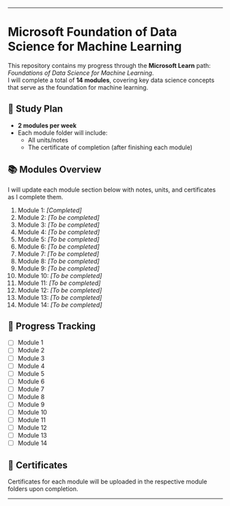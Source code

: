 

---

# Microsoft Foundation of Data Science for Machine Learning

This repository contains my progress through the **Microsoft Learn** path: *Foundations of Data Science for Machine Learning*.  
I will complete a total of **14 modules**, covering key data science concepts that serve as the foundation for machine learning.

## 📅 Study Plan

- **2 modules per week**
- Each module folder will include:
  - All units/notes
  - The certificate of completion (after finishing each module)

## 📚 Modules Overview

I will update each module section below with notes, units, and certificates as I complete them.

1. Module 1: *[Completed]*
2. Module 2: *[To be completed]*
3. Module 3: *[To be completed]*
4. Module 4: *[To be completed]*
5. Module 5: *[To be completed]*
6. Module 6: *[To be completed]*
7. Module 7: *[To be completed]*
8. Module 8: *[To be completed]*
9. Module 9: *[To be completed]*
10. Module 10: *[To be completed]*
11. Module 11: *[To be completed]*
12. Module 12: *[To be completed]*
13. Module 13: *[To be completed]*
14. Module 14: *[To be completed]*

## 📝 Progress Tracking

- [ ] Module 1
- [ ] Module 2
- [ ] Module 3
- [ ] Module 4
- [ ] Module 5
- [ ] Module 6
- [ ] Module 7
- [ ] Module 8
- [ ] Module 9
- [ ] Module 10
- [ ] Module 11
- [ ] Module 12
- [ ] Module 13
- [ ] Module 14

## 📄 Certificates

Certificates for each module will be uploaded in the respective module folders upon completion.

---
